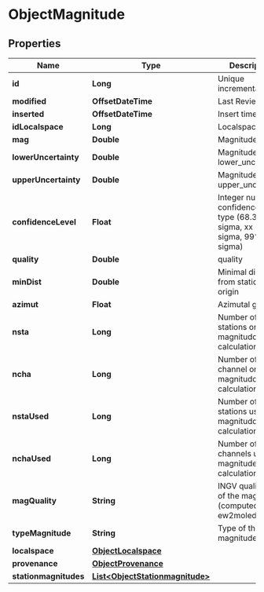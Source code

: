 

# ObjectMagnitude


## Properties

| Name | Type | Description | Notes |
|------------ | ------------- | ------------- | -------------|
|**id** | **Long** | Unique incremental id | bigint(20) |  [optional] [readonly] |
|**modified** | **OffsetDateTime** | Last Review | timestamp |  [optional] [readonly] |
|**inserted** | **OffsetDateTime** | Insert time | timestamp |  [optional] [readonly] |
|**idLocalspace** | **Long** | Localspace Id | bigint(19) |  [optional] |
|**mag** | **Double** | Magnitude value | double |  [optional] |
|**lowerUncertainty** | **Double** | Magnitude lower_uncertainty | double |  [optional] |
|**upperUncertainty** | **Double** | Magnitude upper_uncertainty | double |  [optional] |
|**confidenceLevel** | **Float** | Integer numer for confidence level type (68.3 1 sigma, xx &#x3D;2 sigma, 99% 3 sigma) | decimal(5.2) |  [optional] |
|**quality** | **Double** | quality | double |  [optional] |
|**minDist** | **Double** | Minimal distance from station to origin | double |  [optional] |
|**azimut** | **Float** | Azimutal gap | float4 |  [optional] |
|**nsta** | **Long** | Number of the stations on magnitudo calculation | int(11) |  [optional] |
|**ncha** | **Long** | Number of the channel on magnitudo calculation | int(11) |  [optional] |
|**nstaUsed** | **Long** | Number of the stations used on magnitudo calculation | int(11) |  [optional] |
|**nchaUsed** | **Long** | Number of the channels used on magnitude calculation | int(11) |  [optional] |
|**magQuality** | **String** | INGV quality code of the magnitude (computed by ew2moledb) | char(2) |  [optional] |
|**typeMagnitude** | **String** | Type of the magnitude | varchar(255) |  |
|**localspace** | [**ObjectLocalspace**](ObjectLocalspace.md) |  |  [optional] |
|**provenance** | [**ObjectProvenance**](ObjectProvenance.md) |  |  [optional] |
|**stationmagnitudes** | [**List&lt;ObjectStationmagnitude&gt;**](ObjectStationmagnitude.md) |  |  [optional] |



